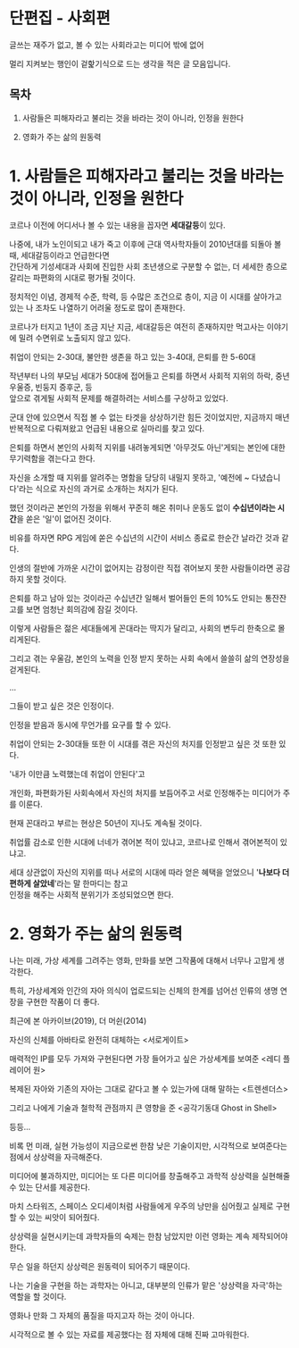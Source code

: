 # 단편집 - 사회편

글쓰는 재주가 없고, 볼 수 있는 사회라고는 미디어 밖에 없어

멀리 지켜보는 행인이 겉핥기식으로 드는 생각을 적은 글 모음입니다.

## 목차

1. 사람들은 피해자라고 불리는 것을 바라는 것이 아니라, 인정을 원한다

2. 영화가 주는 삶의 원동력

# 1. 사람들은 피해자라고 불리는 것을 바라는 것이 아니라, 인정을 원한다

코르나 이전에 어디서나 볼 수 있는 내용을 꼽자면 **세대갈등**이 있다.

나중에, 내가 노인이되고 내가 죽고 이후에 근대 역사학자들이 2010년대를 되돌아 볼 때, 세대갈등이라고 언급한다면<br>
간단하게 기성세대과 사회에 진입한 사회 초년생으로 구분할 수 없는, 더 세세한 층으로 갈리는 파편화의 시대로 평가될 것이다.

정치적인 이념, 경제적 수준, 학력, 등 수많은 조건으로 층이, 지금 이 시대를 살아가고 있는 나 조차도 나열하기 어려울 정도로 많이 존재한다.

코르나가 터지고 1년이 조금 지난 지금, 세대갈등은 여전히 존재하지만 먹고사는 이야기에 밀려 수면위로 노출되지 않고 있다.

취업이 안되는 2-30대, 불안한 생존을 하고 있는 3-40대, 은퇴를 한 5-60대

작년부터 나의 부모님 세대가 50대에 접어들고 은퇴를 하면서 사회적 지위의 하락, 중년 우울증, 빈둥지 증후군, 등<br>
앞으로 겪게될 사회적 문제를 해결하려는 서비스를 구상하고 있었다.

군대 안에 있으면서 직접 볼 수 없는 타겟을 상상하기란 힘든 것이었지만, 지금까지 매년 반복적으로 다뤄져왔고 언급된 내용으로 실마리를 찾고 있다.

은퇴를 하면서 본인의 사회적 지위를 내려놓게되면 '아무것도 아닌'게되는 본인에 대한 무기력함을 겪는다고 한다.

자신을 소개할 때 지위를 알려주는 명함을 당당히 내밀지 못하고, '예전에 ~ 다녔습니다'라는 식으로 자신의 과거로 소개하는 처지가 된다.

했던 것이라곤 본인의 가정을 위해서 꾸준히 해온 취미나 운동도 없이 **수십년이라는 시간**을 쏟은 '일'이 없어진 것이다.

비유를 하자면 RPG 게임에 쏟은 수십년의 시간이 서비스 종료로 한순간 날라간 것과 같다.

인생의 절반에 가까운 시간이 없어지는 감정이란 직접 겪어보지 못한 사람들이라면 공감하지 못할 것이다.

은퇴를 하고 남아 있는 것이라곤 수십년간 일해서 벌어들인 돈의 10%도 안되는 통잔잔고를 보면 엄청난 회의감에 잠길 것이다.

이렇게 사람들은 젊은 세대들에게 꼰대라는 딱지가 달리고, 사회의 변두리 한축으로 몰리게된다.

그리고 겪는 우울감, 본인의 노력을 인정 받지 못하는 사회 속에서 쓸쓸히 삶의 연장성을 걷게된다.

...

그들이 받고 싶은 것은 인정이다.

인정을 받음과 동시에 무언가를 요구를 할 수 있다.

취업이 안되는 2-30대들 또한 이 시대를 겪은 자신의 처지를 인정받고 싶은 것 또한 있다.

'내가 이만큼 노력했는데 취업이 안된다'고

개인화, 파편화가된 사회속에서 자신의 처지를 보듬어주고 서로 인정해주는 미디어가 주를 이룬다.

현재 꼰대라고 부르는 현상은 50년이 지나도 계속될 것이다.

취업률 감소로 인한 시대에 너네가 겪어본 적이 있냐고, 코르나로 인해서 겪어본적이 있냐고.

세대 상관없이 자신의 지위를 떠나 서로의 시대에 따라 얻은 혜택을 얻었으니 '**나보다 더 편하게 살았네**'라는 말 한마디는 참고<br>
인정을 해주는 사회적 분위기가 조성되었으면 한다.

# 2. 영화가 주는 삶의 원동력

나는 미래, 가상 세계를 그려주는 영화, 만화를 보면 그작품에 대해서 너무나 고맙게 생각한다.

특히, 가상세계와 인간의 자아 의식이 업로드되는 신체의 한계를 넘어선 인류의 생명 연장을 구현한 작품이 더 좋다.

최근에 본 아카이브(2019), 더 머쉰(2014)

자신의 신체를 아바타로 완전히 대체하는 \<서로게이트\>

매력적인 IP를 모두 가져와 구현된다면 가장 들어가고 싶은 가상세계를 보여준 \<레디 플레이어 원\>

복제된 자아와 기존의 자아는 그대로 같다고 볼 수 있는가에 대해 말하는 \<트렌센더스\>

그리고 나에게 기술과 철학적 관점까지 큰 영향을 준 \<공각기동대 Ghost in Shell\>

등등...

비록 먼 미래, 실현 가능성이 지금으로썬 한참 낮은 기술이지만, 시각적으로 보여준다는 점에서 상상력을 자극해준다.

미디어에 불과하지만, 미디어는 또 다른 미디어를 창출해주고 과학적 상상력을 실현해줄 수 있는 단서를 제공한다.

마치 스타워즈, 스페이스 오디세이처럼 사람들에게 우주의 낭만을 심어줬고 실제로 구현할 수 있는 씨앗이 되어줬다.

상상력을 실현시키는데 과학자들의 숙제는 한참 남았지만 이런 영화는 계속 제작되어야 한다.

무슨 일을 하던지 상상력은 원동력이 되어주기 때문이다.

나는 기술을 구현을 하는 과학자는 아니고, 대부분의 인류가 맡은 '상상력을 자극'하는 역할을 할 것이다.

영화나 만화 그 자체의 품질을 따지고자 하는 것이 아니다.

시각적으로 볼 수 있는 자료를 제공했다는 점 자체에 대해 진짜 고마워한다.